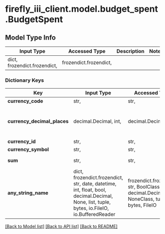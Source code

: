 # firefly_iii_client.model.budget_spent.BudgetSpent

## Model Type Info
Input Type | Accessed Type | Description | Notes
------------ | ------------- | ------------- | -------------
dict, frozendict.frozendict,  | frozendict.frozendict,  |  | 

### Dictionary Keys
Key | Input Type | Accessed Type | Description | Notes
------------ | ------------- | ------------- | ------------- | -------------
**currency_code** | str,  | str,  |  | [optional] 
**currency_decimal_places** | decimal.Decimal, int,  | decimal.Decimal,  | Number of decimals supported by the currency | [optional] value must be a 32 bit integer
**currency_id** | str,  | str,  |  | [optional] 
**currency_symbol** | str,  | str,  |  | [optional] 
**sum** | str,  | str,  | The amount spent. | [optional] 
**any_string_name** | dict, frozendict.frozendict, str, date, datetime, int, float, bool, decimal.Decimal, None, list, tuple, bytes, io.FileIO, io.BufferedReader | frozendict.frozendict, str, BoolClass, decimal.Decimal, NoneClass, tuple, bytes, FileIO | any string name can be used but the value must be the correct type | [optional]

[[Back to Model list]](../../README.md#documentation-for-models) [[Back to API list]](../../README.md#documentation-for-api-endpoints) [[Back to README]](../../README.md)

